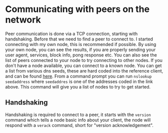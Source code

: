 # Communicating with peers on the network

Peer communication is done via a TCP connection, starting with handshaking.  Before that we need to find a peer to connect to.  I started connecting with my own node, this is recommended if possible.  By using your own node, you can see the results, if you are properly sending your user agent, services, block info, pong response etc.  You can also see the list of peers connected to your node to try connecting to other nodes.  If you don't have a node available, you can connect to a known node.  You can get a list from various dns seeds, these are hard coded into the reference client, and can be found [here](https://github.com/bitcoin/bitcoin/blob/master/src/chainparams.cpp#L128:9).  From a command prompt you can run `nslookup seedaddress` where `seedaddres` is one of the addresses coded in the link above.  This command will give you a list of nodes to try to get started.

## Handshaking

Handshaking is required to connect to a peer, it starts with the `version` command which tells a node basic info about your client, the node will respond with a `verack` command, short for "version acknowledgement".

